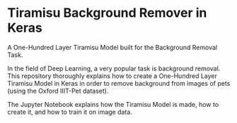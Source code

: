 # Tiramisu Background Remover in Keras
A One-Hundred Layer Tiramisu Model built for the Background Removal Task.

In the field of Deep Learning, a very popular task is background removal. This repository thoroughly explains how to create a One-Hundred Layer Tiramisu Model in Keras in order to remove background from images of pets (using the Oxford IIIT-Pet dataset).

The Jupyter Notebook explains how the Tiramisu Model is made, how to create it, and how to train it on image data.
